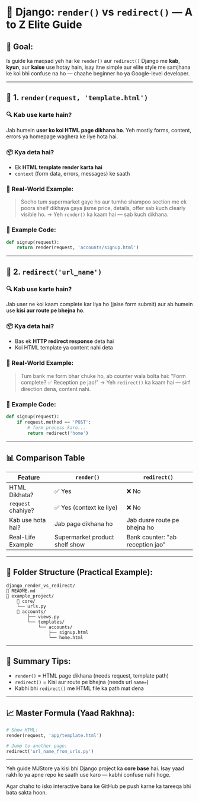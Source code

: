 # 🧠 Django: `render()` vs `redirect()` — A to Z Elite Guide

## 🌟 Goal:

Is guide ka maqsad yeh hai ke `render()` aur `redirect()` Django me **kab**, **kyun**, aur **kaise** use hotay hain, isay itne simple aur elite style me samjhana ke koi bhi confuse na ho — chaahe beginner ho ya Google-level developer.

---

## 📌 1. `render(request, 'template.html')`

### 🔍 Kab use karte hain?

Jab humein **user ko koi HTML page dikhana ho**. Yeh mostly forms, content, errors ya homepage waghera ke liye hota hai.

### 📦 Kya deta hai?

* Ek **HTML template render karta hai**
* `context` (form data, errors, messages) ke saath

### 🧠 Real-World Example:

> Socho tum supermarket gaye ho aur tumhe shampoo section me ek poora shelf dikhaya gaya jisme price, details, offer sab kuch clearly visible ho.
> → Yeh `render()` ka kaam hai — sab kuch dikhana.

### 📂 Example Code:

```python
def signup(request):
    return render(request, 'accounts/signup.html')
```

---

## 📌 2. `redirect('url_name')`

### 🔍 Kab use karte hain?

Jab user ne koi kaam complete kar liya ho (jaise form submit) aur ab humein use **kisi aur route pe bhejna ho**.

### 📦 Kya deta hai?

* Bas ek **HTTP redirect response** deta hai
* Koi HTML template ya content nahi deta

### 🧠 Real-World Example:

> Tum bank me form bhar chuke ho, ab counter wala bolta hai: "Form complete? ✅ Reception pe jao!"
> → Yeh `redirect()` ka kaam hai — sirf direction dena, content nahi.

### 📂 Example Code:

```python
def signup(request):
    if request.method == 'POST':
        # form process karo...
        return redirect('home')
```

---

## 📊 Comparison Table

| Feature            | `render()`                     | `redirect()`                     |
| ------------------ | ------------------------------ | -------------------------------- |
| HTML Dikhata?      | ✅ Yes                          | ❌ No                             |
| `request` chahiye? | ✅ Yes (context ke liye)        | ❌ No                             |
| Kab use hota hai?  | Jab page dikhana ho            | Jab dusre route pe bhejna ho     |
| Real-Life Example  | Supermarket product shelf show | Bank counter: "ab reception jao" |

---

## 📆 Folder Structure (Practical Example):

```
django_render_vs_redirect/
️🔹 README.md
️🔹 example_project/
    🔹 core/
    └── urls.py
    🔹 accounts/
        ├── views.py
        └── templates/
            └── accounts/
                ├── signup.html
                └── home.html
```

---

## 💬 Summary Tips:

* `render()` = HTML page dikhana (needs request, template path)
* `redirect()` = Kisi aur route pe bhejna (needs url `name=`)
* Kabhi bhi `redirect()` me HTML file ka path mat dena

---

## 📈 Master Formula (Yaad Rakhna):

```python
# Show HTML:
render(request, 'app/template.html')

# Jump to another page:
redirect('url_name_from_urls.py')
```

---

Yeh guide MJStore ya kisi bhi Django project ka **core base** hai. Isay yaad rakh lo ya apne repo ke saath use karo — kabhi confuse nahi hoge.

Agar chaho to isko interactive bana ke GitHub pe push karne ka tareeqa bhi bata sakta hoon.

